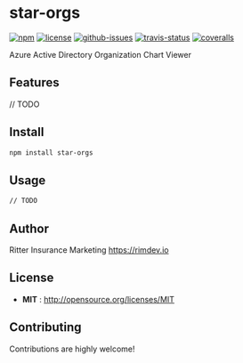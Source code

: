 # star-orgs

[![npm](https://img.shields.io/npm/v/star-orgs.svg)](https://www.npmjs.com/package/star-orgs)
[![license](https://img.shields.io/npm/l/star-orgs.svg)](http://opensource.org/licenses/MIT)
[![github-issues](https://img.shields.io/github/issues/ritterim/star-orgs.svg)](https://github.com/ritterim/star-orgs/issues)
[![travis-status](https://img.shields.io/travis/ritterim/star-orgs.svg)](https://travis-ci.org/ritterim/star-orgs)
[![coveralls](https://img.shields.io/coveralls/ritterim/star-orgs.svg)](https://coveralls.io/github/ritterim/star-orgs)

Azure Active Directory Organization Chart Viewer


## Features
// TODO

## Install

```sh
npm install star-orgs
```

## Usage

```sh
// TODO
```

## Author

Ritter Insurance Marketing https://rimdev.io

## License

- **MIT** : http://opensource.org/licenses/MIT

## Contributing

Contributions are highly welcome!
